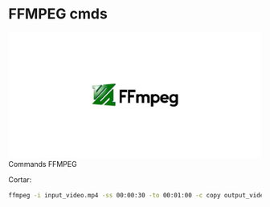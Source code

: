 # FFMPEG cmds
![](https://raw.githubusercontent.com/silvajunior/ffmpeg-cmds/refs/heads/main/ffmpeg.webp)
Commands FFMPEG

Cortar:
```bash
ffmpeg -i input_video.mp4 -ss 00:00:30 -to 00:01:00 -c copy output_video.mp4
```
